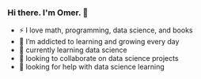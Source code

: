 ### Hi there. I'm Omer. 👋

<!--
**coder-omer/coder-omer** is a ✨ _special_ ✨ repository because its `README.md` (this file) appears on your GitHub profile.

Here are some ideas to get you started:

- 🔭 I’m currently working on ...
- 🌱 I’m currently learning ...
- 👯 I’m looking to collaborate on ...
- 🤔 I’m looking for help with ...
- 💬 Ask me about ...
- 📫 How to reach me: ...
- 😄 Pronouns: ...
- ⚡ Fun fact: ...
-->

- ⚡ I love math, programming, data science, and books 
- 🌱 I’m addicted to learning and growing every day
- 🌱 currently learning data science
- 👯 looking to collaborate on data science projects
- 🤔 looking for help with data science learning





<!-- [![Omer's github stats](https://github-readme-stats.vercel.app/api?username=coder-omer&count_private=true&show_icons=true&theme=radical&hide_rank=true)](https://github.com/coder-omer/github-readme-stats)
 -->
